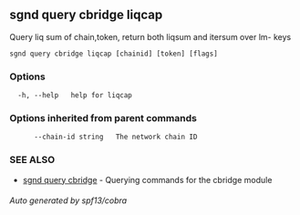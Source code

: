 ## sgnd query cbridge liqcap

Query liq sum of chain,token, return both liqsum and itersum over lm- keys

```
sgnd query cbridge liqcap [chainid] [token] [flags]
```

### Options

```
  -h, --help   help for liqcap
```

### Options inherited from parent commands

```
      --chain-id string   The network chain ID
```

### SEE ALSO

* [sgnd query cbridge](sgnd_query_cbridge.md)	 - Querying commands for the cbridge module

###### Auto generated by spf13/cobra
